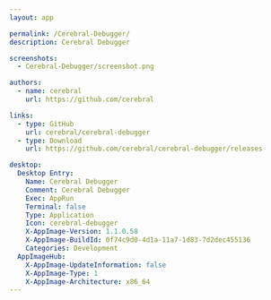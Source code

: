 ```yaml
---
layout: app

permalink: /Cerebral-Debugger/
description: Cerebral Debugger

screenshots:
  - Cerebral-Debugger/screenshot.png

authors:
  - name: cerebral
    url: https://github.com/cerebral

links:
  - type: GitHub
    url: cerebral/cerebral-debugger
  - type: Download
    url: https://github.com/cerebral/cerebral-debugger/releases

desktop:
  Desktop Entry:
    Name: Cerebral Debugger
    Comment: Cerebral Debugger
    Exec: AppRun
    Terminal: false
    Type: Application
    Icon: cerebral-debugger
    X-AppImage-Version: 1.1.0.58
    X-AppImage-BuildId: 0f74c9d0-4d1a-11a7-1d83-7d2dec455136
    Categories: Development
  AppImageHub:
    X-AppImage-UpdateInformation: false
    X-AppImage-Type: 1
    X-AppImage-Architecture: x86_64
---
```

